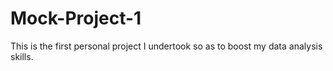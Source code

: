 # Mock-Project-1
This is the first personal project I undertook so as to boost my data analysis skills.

